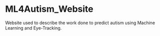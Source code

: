 # ML4Autism_Website
Website used to describe the work done to predict autism using Machine Learning and Eye-Tracking.
